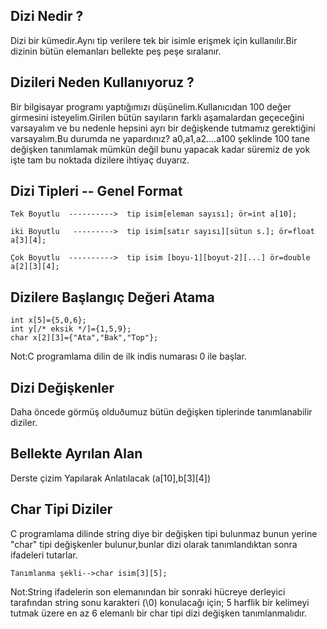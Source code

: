 Dizi Nedir ?
---------------
Dizi bir kümedir.Aynı tip verilere tek bir isimle erişmek 
için kullanılır.Bir dizinin bütün elemanları bellekte peş peşe 
sıralanır.

Dizileri Neden Kullanıyoruz ?
-----------------------
Bir bilgisayar programı yaptığımızı düşünelim.Kullanıcıdan 100
değer girmesini isteyelim.Girilen bütün sayıların farklı aşamalardan
geçeceğini varsayalım ve bu nedenle hepsini ayrı bir değişkende 
tutmamız gerektiğini varsayalım.Bu durumda ne yapardınız?
a0,a1,a2....a100 şeklinde 100 tane değişken tanımlamak mümkün değil
bunu yapacak kadar süremiz de yok işte tam bu noktada dizilere
ihtiyaç duyarız.

Dizi Tipleri       --    Genel Format
-----------
```
Tek Boyutlu  ---------->  tip isim[eleman sayısı]; ör=int a[10];

iki Boyutlu   --------->  tip isim[satır sayısı][sütun s.]; ör=float a[3][4];

Çok Boyutlu  ---------->  tip isim [boyu-1][boyut-2][...] ör=double a[2][3][4];
```

Dizilere Başlangıç Değeri Atama
------------------------------
```
int x[5]={5,0,6};
int y[/* eksik */]={1,5,9};
char x[2][3]={"Ata","Bak","Top"};
```
Not:C programlama dilin de ilk indis numarası 0 ile başlar.

Dizi Değişkenler
----------------
Daha öncede görmüş olduðumuz bütün değişken tiplerinde tanımlanabilir
diziler.

Bellekte Ayrılan Alan
----------------------
Derste çizim Yapılarak Anlatılacak (a[10],b[3][4])


Char Tipi Diziler
------------------
C programlama dilinde string diye bir değişken tipi bulunmaz bunun
yerine "char" tipi değişkenler bulunur,bunlar dizi olarak tanımlandıktan sonra
ifadeleri tutarlar.
```
Tanımlanma şekli-->char isim[3][5];
```
Not:String ifadelerin son elemanından bir sonraki hücreye derleyici
tarafından string sonu karakteri (\0) konulacağı için; 5 
harflik bir kelimeyi tutmak üzere en az 6 elemanlı bir char tipi
dizi değişken tanımlanmalıdır.
 
